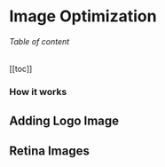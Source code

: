 # Image Optimization

###### Table of content

[[toc]]

### How it works

## Adding Logo Image

## Retina Images